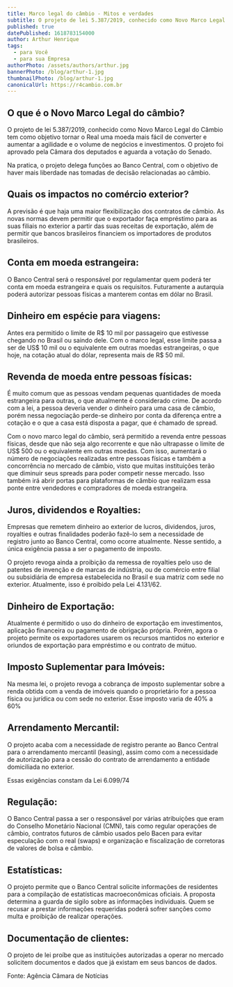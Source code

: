 ```yaml
---
title: Marco legal do câmbio - Mitos e verdades
subtitle: O projeto de lei 5.387/2019, conhecido como Novo Marco Legal do Câmbio tem como objetivo tornar o Real uma moeda mais fácil de converter e aumentar a agilidade e o volume de negócios e investimentos.
published: true
datePublished: 1618783154000
author: Arthur Henrique
tags:
  - para Você
  - para sua Empresa
authorPhoto: /assets/authors/arthur.jpg
bannerPhoto: /blog/arthur-1.jpg
thumbnailPhoto: /blog/arthur-1.jpg
canonicalUrl: https://r4cambio.com.br
---
```


## O que é o Novo Marco Legal do câmbio?

O projeto de lei 5.387/2019, conhecido como Novo Marco Legal do Câmbio tem como objetivo tornar o Real uma moeda mais fácil de converter e aumentar a agilidade e o volume de negócios e investimentos. O projeto foi aprovado pela Câmara dos deputados e aguarda a votação do Senado.

Na pratica, o projeto delega funções ao Banco Central, com o objetivo de haver mais liberdade nas tomadas de decisão relacionadas ao câmbio.

## Quais os impactos no comércio exterior?

A previsão é que haja uma maior flexibilização dos contratos de câmbio. As novas normas devem permitir que o exportador faça empréstimo para as suas filiais no exterior a partir das suas receitas de exportação, além de permitir que bancos brasileiros financiem os importadores de produtos brasileiros.

## Conta em moeda estrangeira:

O Banco Central será o responsável por regulamentar quem poderá ter conta em moeda estrangeira e quais os requisitos. Futuramente a autarquia poderá autorizar pessoas físicas a manterem contas em dólar no Brasil.

## Dinheiro em espécie para viagens:

Antes era permitido o limite de R$ 10 mil por passageiro que estivesse chegando no Brasil ou saindo dele. Com o marco legal, esse limite passa a ser de US$ 10 mil ou o equivalente em outras moedas estrangeiras, o que hoje, na cotação atual do dólar, representa mais de R$ 50 mil.

## Revenda de moeda entre pessoas físicas:

É muito comum que as pessoas vendam pequenas quantidades de moeda estrangeira para outras, o que atualmente é considerado crime. De acordo com a lei, a pessoa deveria vender o dinheiro para uma casa de câmbio, porém nessa negociação perde-se dinheiro por conta da diferença entre a cotação e o que a casa está disposta a pagar, que é chamado de spread.

Com o novo marco legal do câmbio, será permitido a revenda entre pessoas físicas, desde que não seja algo recorrente e que não ultrapasse o limite de US$ 500 ou o equivalente em outras moedas.
Com isso, aumentará o número de negociações realizadas entre pessoas físicas e também a concorrência no mercado de câmbio, visto que muitas instituições terão que diminuir seus spreads para poder competir nesse mercado. Isso também irá abrir portas para plataformas de câmbio que realizam essa ponte entre vendedores e compradores de moeda estrangeira.

## Juros, dividendos e Royalties:

Empresas que remetem dinheiro ao exterior de lucros, dividendos, juros, royalties e outras finalidades poderão fazê-lo sem a necessidade de registro junto ao Banco Central, como ocorre atualmente. Nesse sentido, a única exigência passa a ser o pagamento de imposto.

O projeto revoga ainda a proibição da remessa de royalties pelo uso de patentes de invenção e de marcas de indústria, ou de comércio entre filial ou subsidiária de empresa estabelecida no Brasil e sua matriz com sede no exterior. Atualmente, isso é proibido pela Lei 4.131/62.

## Dinheiro de Exportação:

Atualmente é permitido o uso do dinheiro de exportação em investimentos, aplicação financeira ou pagamento de obrigação própria. Porém, agora o projeto permite os exportadores usarem os recursos mantidos no exterior e oriundos de exportação para empréstimo e ou contrato de mútuo.

## Imposto Suplementar para Imóveis:

Na mesma lei, o projeto revoga a cobrança de imposto suplementar sobre a renda obtida com a venda de imóveis quando o proprietário for a pessoa física ou jurídica ou com sede no exterior. Esse imposto varia de 40% a 60%

## Arrendamento Mercantil:

O projeto acaba com a necessidade de registro perante ao Banco Central para o arrendamento mercantil (leasing), assim como com a necessidade de autorização para a cessão do contrato de arrendamento a entidade domiciliada no exterior.

Essas exigências constam da Lei 6.099/74

## Regulação:

O Banco Central passa a ser o responsável por várias atribuições que eram do Conselho Monetário Nacional (CMN), tais como regular operações de câmbio, contratos futuros de câmbio usados pelo Bacen para evitar especulação com o real (swaps) e organização e fiscalização de corretoras de valores de bolsa e câmbio.

## Estatísticas:

O projeto permite que o Banco Central solicite informações de residentes para a compilação de estatísticas macroeconômicas oficiais. A proposta determina a guarda de sigilo sobre as informações individuais. Quem se recusar a prestar informações requeridas poderá sofrer sanções como multa e proibição de realizar operações.

## Documentação de clientes:

O projeto de lei proíbe que as instituições autorizadas a operar no mercado solicitem documentos e dados que já existam em seus bancos de dados.

Fonte: Agência Câmara de Notícias
